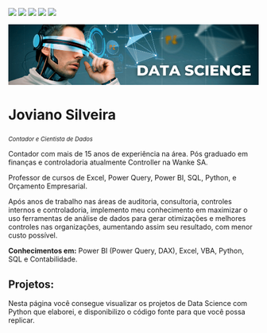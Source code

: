 [![](https://img.shields.io/badge/Autor-Joviano_Silveira-red.svg)](https://www.joviano.com/)
[![](https://img.shields.io/badge/Linkedin-blue.svg)](https://www.linkedin.com/in/jovianosilveira/)
[![](https://img.shields.io/badge/Youtube-red.svg)](https://www.youtube.com/jovianosilveira)
[![](https://img.shields.io/badge/Instagram-blueviolet.svg)](https://www.instagram.com/jovi.silveira/)
[![](https://img.shields.io/badge/Cursos-CONFIRA-sucess.svg)](https://joviano.com/cursos-para-voce)

<p align="center">
  <img src="banner.png" >
</p>

# Joviano Silveira
<sub>*Contador e Cientista de Dados*</sub>

Contador com mais de 15 anos de experiência na área. Pós graduado em finanças e controladoria atualmente  Controller na Wanke SA. 

Professor de cursos de Excel, Power Query, Power BI, SQL, Python, e Orçamento Empresarial.

Após anos de trabalho nas áreas de auditoria, consultoria, controles internos e controladoria, implemento meu conhecimento em maximizar o uso ferramentas de análise de dados para gerar otimizações e melhores controles nas organizações, aumentando assim seu resultado, com menor custo possível.

**Conhecimentos em:** Power BI (Power Query, DAX), Excel, VBA, Python, SQL e Contabilidade.

## Projetos:

Nesta página você consegue visualizar os projetos de Data Science com Python que elaborei, e disponibilizo o código fonte para que você possa replicar.
